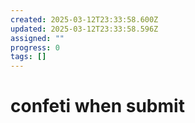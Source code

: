 ```yaml
---
created: 2025-03-12T23:33:58.600Z
updated: 2025-03-12T23:33:58.596Z
assigned: ""
progress: 0
tags: []
---
```


# confeti when submit
